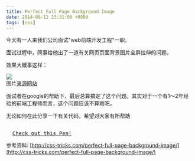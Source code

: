 ```yaml
---
title: Perfect Full Page Background Image
date: 2014-08-12 23:31:00 +0800
tags: [css]
---
```


今天有一人来我们公司面试"web前端开发工程"一职。

面试过程中，同事给他出了一道有关网页页面背景图片全屏拉伸的问题。

效果大概事这样：

![](http://css-tricks.com/wp-content/csstricks-uploads/fullpagebackground.jpg)  
图片[来源网站](http://ringvemedia.com/)

面试者在google的帮助下，最后总算搞定了这个问题。其实对于一个有1～2年经验的前端工程师而言，这个问题应该不算难吧。

无论如何在此分享一下有关代码，希望对大家有所帮助

<pre class="codepen" data-height="250" data-type="css" data-href="decHh" data-user="andymcfee" data-safe="true">
  <code> </code>
  <a href="http://codepen.io/songjiayang/pen/decHh">Check out this Pen!</a>
</pre>
<script src="http://codepen.io/assets/embed/ei.js"> </script>

参考资料: [http://css-tricks.com/perfect-full-page-background-image/](http://css-tricks.com/perfect-full-page-background-image/)
